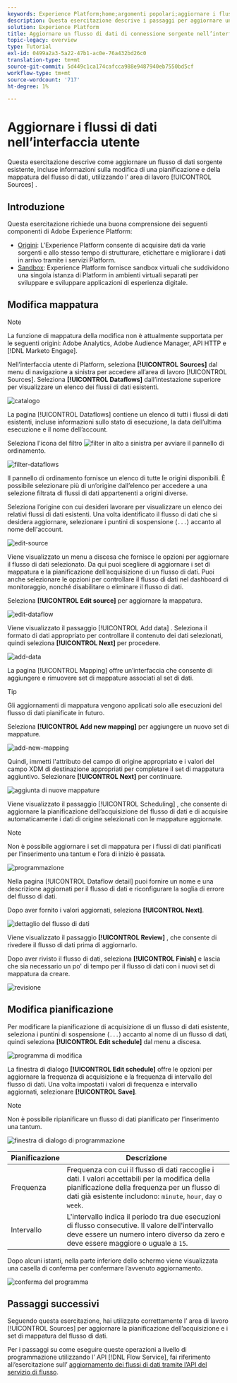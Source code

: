 ```yaml
---
keywords: Experience Platform;home;argomenti popolari;aggiornare i flussi di dati;modificare la pianificazione
description: Questa esercitazione descrive i passaggi per aggiornare una pianificazione del flusso di dati, inclusa la frequenza di acquisizione e la frequenza di intervallo, utilizzando l’area di lavoro Origini.
solution: Experience Platform
title: Aggiornare un flusso di dati di connessione sorgente nell’interfaccia utente
topic-legacy: overview
type: Tutorial
exl-id: 0499a2a3-5a22-47b1-ac0e-76a432bd26c0
translation-type: tm+mt
source-git-commit: 5d449c1ca174cafcca988e9487940eb7550bd5cf
workflow-type: tm+mt
source-wordcount: '717'
ht-degree: 1%

---
```


# Aggiornare i flussi di dati nell’interfaccia utente

Questa esercitazione descrive come aggiornare un flusso di dati sorgente esistente, incluse informazioni sulla modifica di una pianificazione e della mappatura del flusso di dati, utilizzando l’ area di lavoro [!UICONTROL Sources] .

## Introduzione

Questa esercitazione richiede una buona comprensione dei seguenti componenti di Adobe Experience Platform:

- [Origini](../../home.md): L’Experience Platform consente di acquisire dati da varie sorgenti e allo stesso tempo di strutturare, etichettare e migliorare i dati in arrivo tramite i servizi Platform.
- [Sandbox](../../../sandboxes/home.md): Experience Platform fornisce sandbox virtuali che suddividono una singola istanza di Platform in ambienti virtuali separati per sviluppare e sviluppare applicazioni di esperienza digitale.

## Modifica mappatura

>[!NOTE]
>
>La funzione di mappatura della modifica non è attualmente supportata per le seguenti origini: Adobe Analytics, Adobe Audience Manager, API HTTP e [!DNL Marketo Engage].

Nell’interfaccia utente di Platform, seleziona **[!UICONTROL Sources]** dal menu di navigazione a sinistra per accedere all’area di lavoro [!UICONTROL Sources]. Seleziona **[!UICONTROL Dataflows]** dall’intestazione superiore per visualizzare un elenco dei flussi di dati esistenti.

![catalogo](../../images/tutorials/update-dataflows/catalog.png)

La pagina [!UICONTROL Dataflows] contiene un elenco di tutti i flussi di dati esistenti, incluse informazioni sullo stato di esecuzione, la data dell’ultima esecuzione e il nome dell’account.

Seleziona l&#39;icona del filtro ![filter](../../images/tutorials/update/filter.png) in alto a sinistra per avviare il pannello di ordinamento.

![filter-dataflows](../../images/tutorials/update-dataflows/filter-dataflows.png)

Il pannello di ordinamento fornisce un elenco di tutte le origini disponibili. È possibile selezionare più di un’origine dall’elenco per accedere a una selezione filtrata di flussi di dati appartenenti a origini diverse.

Seleziona l’origine con cui desideri lavorare per visualizzare un elenco dei relativi flussi di dati esistenti. Una volta identificato il flusso di dati che si desidera aggiornare, selezionare i puntini di sospensione (`...`) accanto al nome dell&#39;account.

![edit-source](../../images/tutorials/update-dataflows/edit-source.png)

Viene visualizzato un menu a discesa che fornisce le opzioni per aggiornare il flusso di dati selezionato. Da qui puoi scegliere di aggiornare i set di mappatura e la pianificazione dell’acquisizione di un flusso di dati. Puoi anche selezionare le opzioni per controllare il flusso di dati nel dashboard di monitoraggio, nonché disabilitare o eliminare il flusso di dati.

Seleziona **[!UICONTROL Edit source]** per aggiornare la mappatura.

![edit-dataflow](../../images/tutorials/update-dataflows/edit-dataflow.png)

Viene visualizzato il passaggio [!UICONTROL Add data] . Seleziona il formato di dati appropriato per controllare il contenuto dei dati selezionati, quindi seleziona **[!UICONTROL Next]** per procedere.

![add-data](../../images/tutorials/update-dataflows/add-data.png)

La pagina [!UICONTROL Mapping] offre un’interfaccia che consente di aggiungere e rimuovere set di mappature associati al set di dati.

>[!TIP]
>
>Gli aggiornamenti di mappatura vengono applicati solo alle esecuzioni del flusso di dati pianificate in futuro.

Seleziona **[!UICONTROL Add new mapping]** per aggiungere un nuovo set di mappature.

![add-new-mapping](../../images/tutorials/update-dataflows/add-new-mapping.png)

Quindi, immetti l&#39;attributo del campo di origine appropriato e i valori del campo XDM di destinazione appropriati per completare il set di mappatura aggiuntivo. Selezionare **[!UICONTROL Next]** per continuare.

![aggiunta di nuove mappature](../../images/tutorials/update-dataflows/new-mapping-added.png)

Viene visualizzato il passaggio [!UICONTROL Scheduling] , che consente di aggiornare la pianificazione dell’acquisizione del flusso di dati e di acquisire automaticamente i dati di origine selezionati con le mappature aggiornate.

>[!NOTE]
>
>Non è possibile aggiornare i set di mappatura per i flussi di dati pianificati per l’inserimento una tantum e l’ora di inizio è passata.

![programmazione](../../images/tutorials/update-dataflows/scheduling.png)

Nella pagina [!UICONTROL Dataflow detail] puoi fornire un nome e una descrizione aggiornati per il flusso di dati e riconfigurare la soglia di errore del flusso di dati.

Dopo aver fornito i valori aggiornati, seleziona **[!UICONTROL Next]**.

![dettaglio del flusso di dati](../../images/tutorials/update-dataflows/dataflow-detail.png)

Viene visualizzato il passaggio **[!UICONTROL Review]** , che consente di rivedere il flusso di dati prima di aggiornarlo.

Dopo aver rivisto il flusso di dati, seleziona **[!UICONTROL Finish]** e lascia che sia necessario un po&#39; di tempo per il flusso di dati con i nuovi set di mappatura da creare.

![revisione](../../images/tutorials/update-dataflows/review.png)

## Modifica pianificazione

Per modificare la pianificazione di acquisizione di un flusso di dati esistente, seleziona i puntini di sospensione (`...`) accanto al nome di un flusso di dati, quindi seleziona **[!UICONTROL Edit schedule]** dal menu a discesa.

![programma di modifica](../../images/tutorials/update-dataflows/edit-schedule.png)

La finestra di dialogo **[!UICONTROL Edit schedule]** offre le opzioni per aggiornare la frequenza di acquisizione e la frequenza di intervallo del flusso di dati. Una volta impostati i valori di frequenza e intervallo aggiornati, selezionare **[!UICONTROL Save]**.

>[!NOTE]
>
>Non è possibile ripianificare un flusso di dati pianificato per l’inserimento una tantum.

![finestra di dialogo di programmazione](../../images/tutorials/update-dataflows/schedule-dialog-box.png)

| Pianificazione | Descrizione |
| ---------- | ----------- |
| Frequenza | Frequenza con cui il flusso di dati raccoglie i dati. I valori accettabili per la modifica della pianificazione della frequenza per un flusso di dati già esistente includono: `minute`, `hour`, `day` o `week`. |
| Intervallo | L&#39;intervallo indica il periodo tra due esecuzioni di flusso consecutive. Il valore dell&#39;intervallo deve essere un numero intero diverso da zero e deve essere maggiore o uguale a `15`. |

Dopo alcuni istanti, nella parte inferiore dello schermo viene visualizzata una casella di conferma per confermare l’avvenuto aggiornamento.

![conferma del programma](../../images/tutorials/update-dataflows/schedule-confirm.png)

## Passaggi successivi

Seguendo questa esercitazione, hai utilizzato correttamente l’ area di lavoro [!UICONTROL Sources] per aggiornare la pianificazione dell’acquisizione e i set di mappatura del flusso di dati.

Per i passaggi su come eseguire queste operazioni a livello di programmazione utilizzando l’ API [!DNL Flow Service], fai riferimento all’esercitazione sull’ [aggiornamento dei flussi di dati tramite l’API del servizio di flusso](../../tutorials/api/update-dataflows.md).
